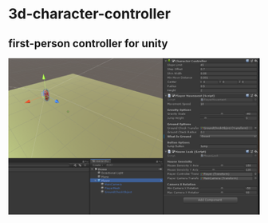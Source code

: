# 3d-character-controller

## first-person controller for unity


![inspector](https://github.com/turkaytunc/3D-character-controller/blob/master/StaticFiles/inspector.png)